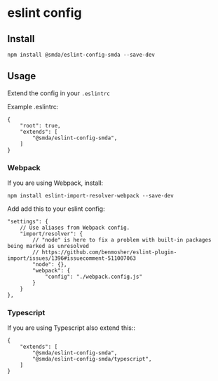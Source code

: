 # eslint config

## Install

    npm install @smda/eslint-config-smda --save-dev

## Usage

Extend the config in your `.eslintrc`

Example .eslintrc:

    {
        "root": true,
        "extends": [
            "@smda/eslint-config-smda",
        ]
    }

### Webpack

If you are using Webpack, install:

    npm install eslint-import-resolver-webpack --save-dev

Add add this to your eslint config:

    "settings": {
        // Use aliases from Webpack config.
        "import/resolver": {
            // "node" is here to fix a problem with built-in packages being marked as unresolved
            // https://github.com/benmosher/eslint-plugin-import/issues/1396#issuecomment-511007063
            "node": {},
            "webpack": {
                "config": "./webpack.config.js"
            }
        }
    },

### Typescript

If you are using Typescript also extend this::

    {
        "extends": [
			"@smda/eslint-config-smda",
            "@smda/eslint-config-smda/typescript",
        ]
    }
